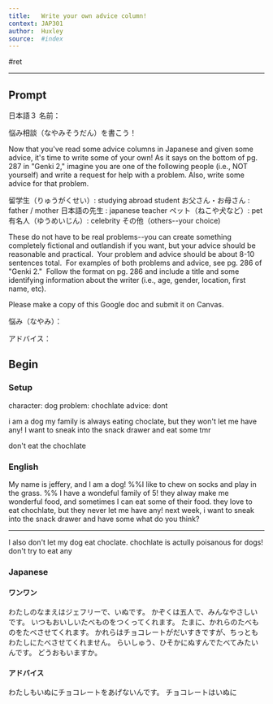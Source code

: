 ```yaml
---
title:   Write your own advice column!
context: JAP301
author:  Huxley
source:  #index
---
```


#ret 

---

## Prompt

日本語３ 名前：

悩み相談（なやみそうだん）を書こう！

Now that you've read some advice columns in Japanese and given some advice, it's time to write some of your own! As it says on the bottom of pg. 287 in "Genki 2," imagine you are one of the following people (i.e., NOT yourself) and write a request for help with a problem. Also, write some advice for that problem.

留学生（りゅうがくせい）: studying abroad student
お父さん・お母さん : father / mother
日本語の先生 : japanese teacher
ペット（ねこや犬など）: pet
有名人（ゆうめいじん）: celebrity
その他（others--your choice) 

These do not have to be real problems--you can create something completely fictional and outlandish if you want, but your advice should be reasonable and practical.  Your problem and advice should be about 8-10 sentences total.  For examples of both problems and advice, see pg. 286 of "Genki 2."  Follow the format on pg. 286 and include a title and some identifying information about the writer (i.e., age, gender, location, first name, etc).

Please make a copy of this Google doc and submit it on Canvas.
  

悩み（なやみ）：

アドバイス：

## Begin

### Setup

character:  dog
problem: chochlate
advice: dont


i am a dog
my family is always eating choclate, but they won't let me have any! I want to sneak into the snack drawer and eat some tmr

don't eat the chochlate

### English 

My name is jeffery, and I am a dog!
%%I like to chew on socks and play in the grass. %%
I have a wondeful family of 5!
they alway make me wonderful food, and sometimes I can eat some of their food.
they love to eat chochlate, but they never let me have any!
next week, i want to sneak into the snack drawer and have some
what do you think?

___

I also don't let my dog eat choclate. 
chochlate is actully poisanous for dogs!
don't try to eat any

### Japanese

#### ワンワン
わたしのなまえはジェフリーで、いぬです。
かぞくは五人で、みんなやさしいです。
いつもおいしいたべものをつくってくれます。
たまに、かれらのたべものをたべさせてくれます。
かれらはチョコレートがだいすきですが、ちっともわたしにたべさせてくれません。
らいしゅう、ひそかにぬすんでたべてみたいんです。
どうおもいますか。

#### アドバイス
わたしもいぬにチョコレートをあげないんです。
チョコレートはいぬに



















